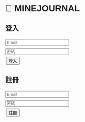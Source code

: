 <!DOCTYPE html>
<html lang="zh-Hant">
<head>
  <meta charset="UTF-8">
  <title>追星日記</title>
  <style>
    body { font-family: Arial; padding: 10px; }
    input, textarea { margin: 4px 0; width: 200px; }
    button { margin: 2px; }
    img { max-width: 120px; display:block; margin-top:4px; }
    li { border:1px solid #ccc; padding:8px; margin:6px 0; list-style:none; }
  </style>
</head>
<body>

<h1>🎵 MINEJOURNAL</h1>

<div id="loginDiv">
  <h2>登入</h2>
  <form id="loginForm">
    <input type="email" name="email" placeholder="Email" required><br>
    <input type="password" name="password" placeholder="密碼" required><br>
    <button type="submit">登入</button>
  </form>

  <h2>註冊</h2>
  <form id="signupForm">
    <input type="email" name="email" placeholder="Email" required><br>
    <input type="password" name="password" placeholder="密碼" required><br>
    <button type="submit">註冊</button>
  </form>
</div>

<div id="appDiv" style="display:none">
  <button id="logoutBtn">登出</button>

  <h2>新增 / 編輯演唱會紀錄</h2>
  <form id="recordForm">
    <input type="text" name="artist" placeholder="表演者/活動名稱" required><br>
    <input type="datetime-local" name="datetime" required><br>
    <input type="number" name="price" placeholder="票價"><br>
    <input type="text" name="seat" placeholder="座位/區域"><br>
    <input type="text" name="venue" placeholder="場地"><br>
    <textarea name="notes" placeholder="備註"></textarea><br>
    <input type="file" id="imageInput" accept="image/*"><br>
    <button type="submit">儲存</button>
  </form>

  <h2>我的紀錄</h2>
  <ul id="recordsList"></ul>
</div>

<script type="module">
// ✅ 載入 Firebase 模組
import { initializeApp } from "https://www.gstatic.com/firebasejs/10.12.2/firebase-app.js";
import { getAuth, createUserWithEmailAndPassword, signInWithEmailAndPassword, signOut, onAuthStateChanged } from "https://www.gstatic.com/firebasejs/10.12.2/firebase-auth.js";
import { getFirestore, collection, addDoc, getDocs, query, where, deleteDoc, doc, updateDoc } from "https://www.gstatic.com/firebasejs/10.12.2/firebase-firestore.js";
import { getStorage, ref, uploadBytes, getDownloadURL } from "https://www.gstatic.com/firebasejs/10.12.2/firebase-storage.js";

// ✅ ✅ ✅ 請填入你 Firebase 控制台的正確 config 值：
const firebaseConfig = {
  apiKey: "YOUR_API_KEY", // ← 例如：AIzaSyxxxxxx
  authDomain: "YOUR_PROJECT_ID.firebaseapp.com",
  projectId: "YOUR_PROJECT_ID",
  storageBucket: "YOUR_PROJECT_ID.appspot.com",
  messagingSenderId: "YOUR_SENDER_ID",
  appId: "YOUR_APP_ID"
};

// ✅ 初始化 Firebase
const app = initializeApp(firebaseConfig);
const auth = getAuth(app);
const db = getFirestore(app);
const storage = getStorage(app);

// ✅ 抓取 DOM 元素
const loginDiv = document.getElementById("loginDiv");
const appDiv = document.getElementById("appDiv");
const loginForm = document.getElementById("loginForm");
const signupForm = document.getElementById("signupForm");
const logoutBtn = document.getElementById("logoutBtn");
const recordForm = document.getElementById("recordForm");
const recordsList = document.getElementById("recordsList");
const imageInput = document.getElementById("imageInput");

let editingId = null;
let editingImageUrl = null;

// ✅ 登入狀態監聽
onAuthStateChanged(auth, user => {
  if (user) {
    loginDiv.style.display = "none";
    appDiv.style.display = "block";
    loadRecords(user.uid);
  } else {
    loginDiv.style.display = "block";
    appDiv.style.display = "none";
  }
});

// ✅ 註冊處理
signupForm.addEventListener("submit", async e => {
  e.preventDefault();
  const email = signupForm["email"].value;
  const password = signupForm["password"].value;
  try {
    await createUserWithEmailAndPassword(auth, email, password);
    alert("✅ 註冊成功！");
    signupForm.reset();
  } catch (err) {
    console.error("❌ 註冊錯誤:", err.code, err.message);
    alert("註冊失敗：" + err.message);
  }
});

// ✅ 登入處理
loginForm.addEventListener("submit", async e => {
  e.preventDefault();
  const email = loginForm["email"].value;
  const password = loginForm["password"].value;
  try {
    await signInWithEmailAndPassword(auth, email, password);
    loginForm.reset();
  } catch (err) {
    console.error("❌ 登入錯誤:", err.code, err.message);
    alert("登入失敗：" + err.message);
  }
});

// ✅ 登出處理
logoutBtn.addEventListener("click", async () => {
  try {
    await signOut(auth);
  } catch (err) {
    alert("登出失敗：" + err.message);
  }
});

// ✅ 儲存紀錄
recordForm.addEventListener("submit", async e => {
  e.preventDefault();
  const user = auth.currentUser;
  if (!user) return;

  let imageUrl = editingImageUrl || "";
  const file = imageInput.files[0];
  if (file) {
    const storageRef = ref(storage, `images/${user.uid}_${Date.now()}_${file.name}`);
    await uploadBytes(storageRef, file);
    imageUrl = await getDownloadURL(storageRef);
  }

  const data = {
    uid: user.uid,
    artist: recordForm["artist"].value,
    datetime: recordForm["datetime"].value,
    price: recordForm["price"].value,
    seat: recordForm["seat"].value,
    venue: recordForm["venue"].value,
    notes: recordForm["notes"].value,
    image: imageUrl,
    createdAt: new Date()
  };

  try {
    if (editingId) {
      await updateDoc(doc(db, "concerts", editingId), data);
      editingId = null;
      editingImageUrl = null;
    } else {
      await addDoc(collection(db, "concerts"), data);
    }
    recordForm.reset();
    imageInput.value = "";
    loadRecords(user.uid);
  } catch (err) {
    alert("儲存失敗：" + err.message);
  }
});

// ✅ 載入紀錄
async function loadRecords(uid) {
  recordsList.innerHTML = "";
  const q = query(collection(db, "concerts"), where("uid", "==", uid));
  const snap = await getDocs(q);
  snap.forEach(docSnap => {
    const d = docSnap.data();
    const li = document.createElement("li");
    li.innerHTML = `<strong>${d.artist}</strong> (${d.datetime})<br>
                    票價: ${d.price} 座位: ${d.seat} 場地: ${d.venue}<br>
                    備註: ${d.notes}<br>`;
    if (d.image) li.innerHTML += `<img src="${d.image}"><br>`;
    const editBtn = document.createElement("button"); editBtn.textContent = "編輯";
    editBtn.onclick = () => startEdit(docSnap.id, d);
    const delBtn = document.createElement("button"); delBtn.textContent = "刪除";
    delBtn.onclick = async () => {
      await deleteDoc(doc(db, "concerts", docSnap.id));
      loadRecords(uid);
    };
    li.appendChild(editBtn);
    li.appendChild(delBtn);
    recordsList.appendChild(li);
  });
}

// ✅ 編輯紀錄
function startEdit(id, data) {
  editingId = id;
  editingImageUrl = data.image || null;
  recordForm["artist"].value = data.artist;
  recordForm["datetime"].value = data.datetime;
  recordForm["price"].value = data.price;
  recordForm["seat"].value = data.seat;
  recordForm["venue"].value = data.venue;
  recordForm["notes"].value = data.notes;
}
</script>
</body>
</html>
